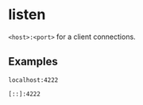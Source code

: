 # listen

`<host>:<port>` for a client connections.

## Examples

```
localhost:4222
```
```
[::]:4222
```

